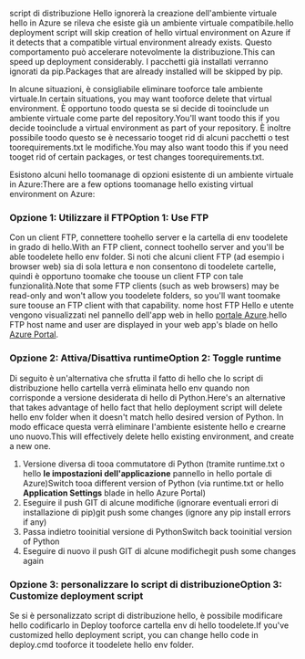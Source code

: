 <span data-ttu-id="2fef1-101">script di distribuzione Hello ignorerà la creazione dell'ambiente virtuale hello in Azure se rileva che esiste già un ambiente virtuale compatibile.</span><span class="sxs-lookup"><span data-stu-id="2fef1-101">hello deployment script will skip creation of hello virtual environment on Azure if it detects that a compatible virtual environment already exists.</span></span>  <span data-ttu-id="2fef1-102">Questo comportamento può accelerare notevolmente la distribuzione.</span><span class="sxs-lookup"><span data-stu-id="2fef1-102">This can speed up deployment considerably.</span></span>  <span data-ttu-id="2fef1-103">I pacchetti già installati verranno ignorati da pip.</span><span class="sxs-lookup"><span data-stu-id="2fef1-103">Packages that are already installed will be skipped by pip.</span></span>

<span data-ttu-id="2fef1-104">In alcune situazioni, è consigliabile eliminare tooforce tale ambiente virtuale.</span><span class="sxs-lookup"><span data-stu-id="2fef1-104">In certain situations, you may want tooforce delete that virtual environment.</span></span>  <span data-ttu-id="2fef1-105">È opportuno toodo questa se si decide di tooinclude un ambiente virtuale come parte del repository.</span><span class="sxs-lookup"><span data-stu-id="2fef1-105">You'll want toodo this if you decide tooinclude a virtual environment as part of your repository.</span></span>  <span data-ttu-id="2fef1-106">È inoltre possibile toodo questo se è necessario tooget rid di alcuni pacchetti o test toorequirements.txt le modifiche.</span><span class="sxs-lookup"><span data-stu-id="2fef1-106">You may also want toodo this if you need tooget rid of certain packages, or test changes toorequirements.txt.</span></span>

<span data-ttu-id="2fef1-107">Esistono alcuni hello toomanage di opzioni esistente di un ambiente virtuale in Azure:</span><span class="sxs-lookup"><span data-stu-id="2fef1-107">There are a few options toomanage hello existing virtual environment on Azure:</span></span>

### <a name="option-1-use-ftp"></a><span data-ttu-id="2fef1-108">Opzione 1: Utilizzare il FTP</span><span class="sxs-lookup"><span data-stu-id="2fef1-108">Option 1: Use FTP</span></span>
<span data-ttu-id="2fef1-109">Con un client FTP, connettere toohello server e la cartella di env toodelete in grado di hello.</span><span class="sxs-lookup"><span data-stu-id="2fef1-109">With an FTP client, connect toohello server and you'll be able toodelete hello env folder.</span></span>  <span data-ttu-id="2fef1-110">Si noti che alcuni client FTP (ad esempio i browser web) sia di sola lettura e non consentono di toodelete cartelle, quindi è opportuno toomake che toouse un client FTP con tale funzionalità.</span><span class="sxs-lookup"><span data-stu-id="2fef1-110">Note that some FTP clients (such as web browsers) may be read-only and won't allow you toodelete folders, so you'll want toomake sure toouse an FTP client with that capability.</span></span>  <span data-ttu-id="2fef1-111">nome host FTP Hello e utente vengono visualizzati nel pannello dell'app web in hello [portale Azure](https://portal.azure.com).</span><span class="sxs-lookup"><span data-stu-id="2fef1-111">hello FTP host name and user are displayed in your web app's blade on hello [Azure Portal](https://portal.azure.com).</span></span>

### <a name="option-2-toggle-runtime"></a><span data-ttu-id="2fef1-112">Opzione 2: Attiva/Disattiva runtime</span><span class="sxs-lookup"><span data-stu-id="2fef1-112">Option 2: Toggle runtime</span></span>
<span data-ttu-id="2fef1-113">Di seguito è un'alternativa che sfrutta il fatto di hello che lo script di distribuzione hello cartella verrà eliminata hello env quando non corrisponde a versione desiderata di hello di Python.</span><span class="sxs-lookup"><span data-stu-id="2fef1-113">Here's an alternative that takes advantage of hello fact that hello deployment script will delete hello env folder when it doesn't match hello desired version of Python.</span></span>  <span data-ttu-id="2fef1-114">In modo efficace questa verrà eliminare l'ambiente esistente hello e crearne uno nuovo.</span><span class="sxs-lookup"><span data-stu-id="2fef1-114">This will effectively delete hello existing environment, and create a new one.</span></span>

1. <span data-ttu-id="2fef1-115">Versione diversa di tooa commutatore di Python (tramite runtime.txt o hello **le impostazioni dell'applicazione** pannello in hello portale di Azure)</span><span class="sxs-lookup"><span data-stu-id="2fef1-115">Switch tooa different version of Python (via runtime.txt or hello **Application Settings** blade in hello Azure Portal)</span></span>
2. <span data-ttu-id="2fef1-116">Eseguire il push GIT di alcune modifiche (ignorare eventuali errori di installazione di pip)</span><span class="sxs-lookup"><span data-stu-id="2fef1-116">git push some changes (ignore any pip install errors if any)</span></span>
3. <span data-ttu-id="2fef1-117">Passa indietro tooinitial versione di Python</span><span class="sxs-lookup"><span data-stu-id="2fef1-117">Switch back tooinitial version of Python</span></span>
4. <span data-ttu-id="2fef1-118">Eseguire di nuovo il push GIT di alcune modifiche</span><span class="sxs-lookup"><span data-stu-id="2fef1-118">git push some changes again</span></span>

### <a name="option-3-customize-deployment-script"></a><span data-ttu-id="2fef1-119">Opzione 3: personalizzare lo script di distribuzione</span><span class="sxs-lookup"><span data-stu-id="2fef1-119">Option 3: Customize deployment script</span></span>
<span data-ttu-id="2fef1-120">Se si è personalizzato script di distribuzione hello, è possibile modificare hello codificarlo in Deploy tooforce cartella env di hello toodelete.</span><span class="sxs-lookup"><span data-stu-id="2fef1-120">If you've customized hello deployment script, you can change hello code in deploy.cmd tooforce it toodelete hello env folder.</span></span>

